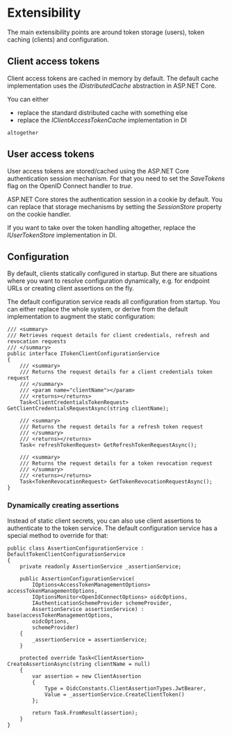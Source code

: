 Extensibility
=============

The main extensibility points are around token storage (users), token
caching (clients) and configuration.

Client access tokens
--------------------

Client access tokens are cached in memory by default. The default cache
implementation uses the *IDistributedCache* abstraction in ASP.NET Core.

You can either

-   replace the standard distributed cache with something else
-   replace the *IClientAccessTokenCache* implementation in DI
```
altogether
```

User access tokens
------------------

User access tokens are stored/cached using the ASP.NET Core
authentication session mechanism. For that you need to set the
*SaveTokens* flag on the OpenID Connect handler to *true*.

ASP.NET Core stores the authentication session in a cookie by default.
You can replace that storage mechanisms by setting the *SessionStore*
property on the cookie handler.

If you want to take over the token handling altogether, replace the
*IUserTokenStore* implementation in DI.

Configuration
-------------

By default, clients statically configured in startup. But there are
situations where you want to resolve configuration dynamically, e.g. for
endpoint URLs or creating client assertions on the fly.

The default configuration service reads all configuration from startup.
You can either replace the whole system, or derive from the default
implementation to augment the static configuration:

```
/// <summary>
/// Retrieves request details for client credentials, refresh and revocation requests
/// </summary>
public interface ITokenClientConfigurationService
{
    /// <summary>
    /// Returns the request details for a client credentials token request
    /// </summary>
    /// <param name="clientName"></param>
    /// <returns></returns>
    Task<ClientCredentialsTokenRequest> GetClientCredentialsRequestAsync(string clientName);

    /// <summary>
    /// Returns the request details for a refresh token request
    /// </summary>
    /// <returns></returns>
    Task< refreshTokenRequest> GetRefreshTokenRequestAsync();

    /// <summary>
    /// Returns the request details for a token revocation request
    /// </summary>
    /// <returns></returns>
    Task<TokenRevocationRequest> GetTokenRevocationRequestAsync();
}
```

### Dynamically creating assertions

Instead of static client secrets, you can also use client assertions to
authenticate to the token service. The default configuration service has
a special method to override for that:

```
public class AssertionConfigurationService : DefaultTokenClientConfigurationService
{
    private readonly AssertionService _assertionService;

    public AssertionConfigurationService(
        IOptions<AccessTokenManagementOptions> accessTokenManagementOptions,
        IOptionsMonitor<OpenIdConnectOptions> oidcOptions,
        IAuthenticationSchemeProvider schemeProvider,
        AssertionService assertionService) : base(accessTokenManagementOptions,
        oidcOptions,
        schemeProvider)
    {
        _assertionService = assertionService;
    }

    protected override Task<ClientAssertion> CreateAssertionAsync(string clientName = null)
    {
        var assertion = new ClientAssertion
        {
            Type = OidcConstants.ClientAssertionTypes.JwtBearer,
            Value = _assertionService.CreateClientToken()
        };

        return Task.FromResult(assertion);
    }
}
```
